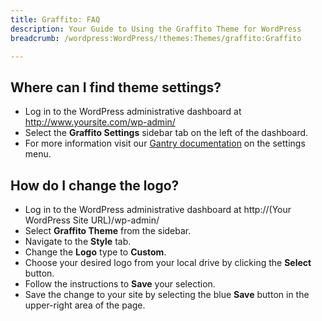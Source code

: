 ```yaml
---
title: Graffito: FAQ
description: Your Guide to Using the Graffito Theme for WordPress
breadcrumb: /wordpress:WordPress/!themes:Themes/graffito:Graffito

---
```


Where can I find theme settings?
-----
* Log in to the WordPress administrative dashboard at http://www.yoursite.com/wp-admin/
* Select the **Graffito Settings** sidebar tab on the left of the dashboard.
* For more information visit our [Gantry documentation](http://docs.gantry.org/gantry4/configure) on the settings menu.

How do I change the logo?
-----

* Log in to the WordPress administrative dashboard at http://(Your WordPress Site URL)/wp-admin/
* Select **Graffito Theme** from the sidebar.
* Navigate to the **Style** tab.
* Change the **Logo** type to **Custom**.
* Choose your desired logo from your local drive by clicking the **Select** button.
* Follow the instructions to **Save** your selection.
* Save the change to your site by selecting the blue **Save** button in the upper-right area of the page.

[gantry]: http://docs.gantry.org/gantry4/configure